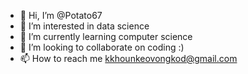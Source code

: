 - 👋 Hi, I’m @Potato67
- 👀 I’m interested in data science 
- 🌱 I’m currently learning computer science
- 💞️ I’m looking to collaborate on coding :)
- 📫 How to reach me kkhounkeovongkod@gmail.com

<!---
Potato67/Potato67 is a ✨ special ✨ repository because its `README.md` (this file) appears on your GitHub profile.
You can click the Preview link to take a look at your changes.
--->

